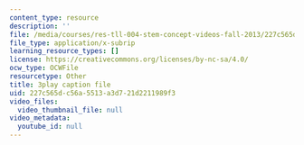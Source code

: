 ```yaml
---
content_type: resource
description: ''
file: /media/courses/res-tll-004-stem-concept-videos-fall-2013/227c565dc56a5513a3d721d2211989f3_l8HAiSLPSn8.vtt
file_type: application/x-subrip
learning_resource_types: []
license: https://creativecommons.org/licenses/by-nc-sa/4.0/
ocw_type: OCWFile
resourcetype: Other
title: 3play caption file
uid: 227c565d-c56a-5513-a3d7-21d2211989f3
video_files:
  video_thumbnail_file: null
video_metadata:
  youtube_id: null
---
```

